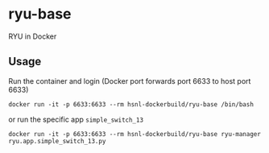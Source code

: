 # ryu-base

RYU in Docker

## Usage

Run the container and login (Docker port forwards port 6633 to host port 6633)
```
docker run -it -p 6633:6633 --rm hsnl-dockerbuild/ryu-base /bin/bash
```

or run the specific app `simple_switch_13`
```
docker run -it -p 6633:6633 --rm hsnl-dockerbuild/ryu-base ryu-manager ryu.app.simple_switch_13.py
```
